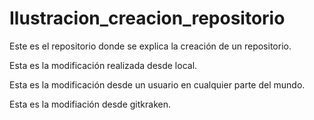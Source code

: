 # Ilustracion_creacion_repositorio
Este es el repositorio donde se explica la creación de un repositorio.

Esta es la modificación realizada desde local.

Esta es la modificación desde un usuario en cualquier parte del mundo. 

Esta es la modifiación desde gitkraken.